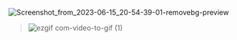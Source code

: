 ![Screenshot_from_2023-06-15_20-54-39-01-removebg-preview](https://github.com/singhxayush/Super-Tic-Tac-Toe/assets/90480489/824aaaa9-baf3-4edc-9b5f-856365fdde25)

> ![ezgif com-video-to-gif (1)](https://github.com/singhxayush/Super-Tic-Tac-Toe/assets/90480489/a3d1f83e-85ad-4b47-aa76-98628f657477)
